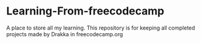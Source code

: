 # Learning-From-freecodecamp
A place to store all my learning.
This repository is for keeping all completed projects made by Drakka in freecodecamp.org
